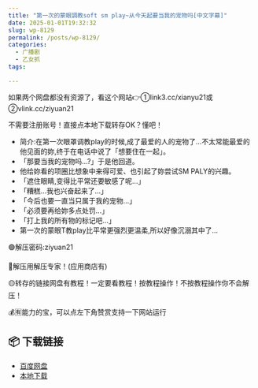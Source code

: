 ```yaml
---
title: "第一次的蒙眼調教soft sm play~从今天起要当我的宠物吗[中文字幕]"
date: 2025-01-01T19:32:32
slug: wp-8129
permalink: /posts/wp-8129/
categories:
  - 广播剧
  - 乙女抓
tags:

---
```


如果两个网盘都没有资源了，看这个网站👉①link3.cc/xianyu21或②vlink.cc/ziyuan21

不需要注册账号！直接点本地下载转存OK？懂吧！

*   简介:在第一次眼罩调教play的时候,成了最爱的人的宠物了…不太常能最爱的他见面的妳,终于在电话中说了「想要住在一起」。
*   「那要当我的宠物吗…?」于是他回道。
*   他给妳看的项圈比想象中来得可爱、也引起了妳尝试SM PALY的兴趣。
*   「遮住眼睛,变得比平常还要敏感了呢…」
*   「糟糕…我也兴奋起来了…」
*   「今后也要一直当只属于我的宠物…」
*   「必须要再给妳多点处罚…」
*   「打上我的所有物的标记吧…」
*   第一次的蒙眼T教play比平常更强烈更温柔,所以好像沉溺其中了…

🟢解压密码:ziyuan21

🔵解压用解压专家！(应用商店有)

🟡转存的链接网盘有教程！一定要看教程！按教程操作！不按教程操作你不会解压！

💰🈶能力的宝，可以点左下角赞赏支持一下网站运行

## 📦 下载链接
- [百度网盘](https://blziyuan21.com/pay-download/8129?key=cc0af78bc0&down_id=0)
- [本地下载](https://blziyuan21.com/pay-download/8129?key=cc0af78bc0&down_id=1)

